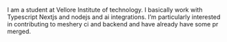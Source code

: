 I am a student at Vellore Institute of technology. I basically work with Typescript Nextjs and nodejs and ai integrations. I’m particularly interested  in contributing to meshery ci and backend and have already have some pr merged.
